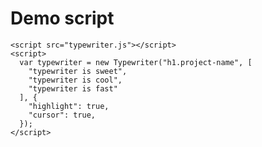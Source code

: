<style>
  .project-name {
    display: inline-block;
  }
  .main-content h1, .main-content h2, .main-content h3, .main-content h4, .main-content h5, .main-content h6 {
    color: #003c8f;
  }
  .page-header {
    background-color: #003c8f;
    background-image: linear-gradient(120deg, #1565c0, #003c8f);
  }
</style>
<script src="typewriter.min.js"></script>
<script>
  var typewriter = new Typewriter("h1.project-name", [
    "typewriter is sweet",
    "typewriter is cool",
    "typewriter is easy"
  ], {
    "highlight": true,
    "cursor": true,
  });
</script>

# Demo script
```
<script src="typewriter.js"></script>
<script>
  var typewriter = new Typewriter("h1.project-name", [
    "typewriter is sweet",
    "typewriter is cool",
    "typewriter is fast"
  ], {
    "highlight": true,
    "cursor": true,
  });
</script>
```
